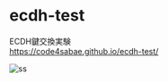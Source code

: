 # ecdh-test
ECDH鍵交換実験  
https://code4sabae.github.io/ecdh-test/  

![ss](https://code4sabae.github.io/ecdh-test/ecdhtest.png)  
